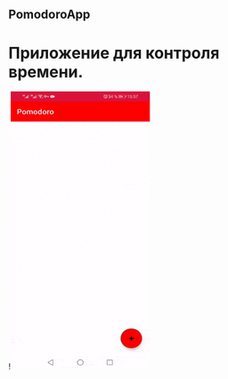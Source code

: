 ## PomodoroApp

# Приложение для контроля времени.

!<img alt="stocksTracker app" src="pomodoro.gif" width="250" height="500" />
